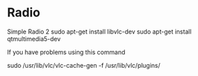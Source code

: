 # Radio

Simple Radio 2
sudo apt-get install libvlc-dev
sudo apt-get install qtmultimedia5-dev


If you have problems using this command

sudo /usr/lib/vlc/vlc-cache-gen -f /usr/lib/vlc/plugins/
